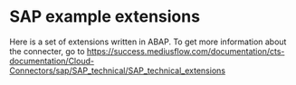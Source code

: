 # SAP example extensions
Here is a set of extensions written in ABAP. To get more information about the connecter, go to https://success.mediusflow.com/documentation/cts-documentation/Cloud-Connectors/sap/SAP_technical/SAP_technical_extensions
